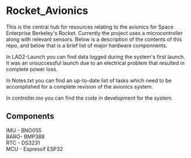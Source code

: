 # Rocket_Avionics
This is the central hub for resources relating to the avionics for Space Enterprise Berkeley's Rocket.
Currently the project uses a microcontroller along with relevant sensors. Below is a description of the contents of this repo, and below that is a brief list of major hardware componnents.

In LAD2-Launch you can find data logged during the system's first launch. It was an unsuccessful launch due to an electrical problem that resulted in complete power loss.

In Notes.txt you can find an up-to-date list of tasks which need to be accomplished for a complete revision of the avionics system.

In controller.ino you can find the code in development for the system.

Components
-------
IMU - BNO055  
BARO- BMP388  
RTC - DS3231  
MCU - Espressif ESP32




